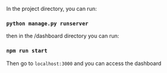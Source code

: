 In the project directory, you can run:

### `python manage.py runserver`

then in the /dashboard directory you can run:

### `npm run start`

Then go to `localhost:3000` and you can access the dashboard
